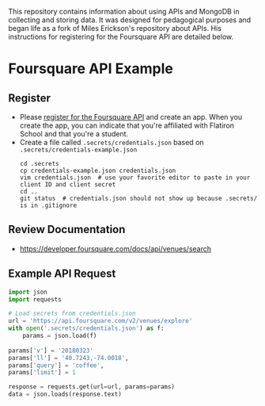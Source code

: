 This repository contains information about using APIs and MongoDB in collecting and storing data. It was designed for pedagogical purposes and began life as a fork of Miles Erickson's repository about APIs. His instructions for registering for the Foursquare API are detailed below.

# Foursquare API Example

## Register

* Please [register for the Foursquare API](https://foursquare.com/developers/apps) and create an app. When you create the app, you can indicate that you're affiliated with Flatiron School and that you're a student. 
* Create a file called `.secrets/credentials.json` based on `.secrets/credentials-example.json`
  ```
  cd .secrets
  cp credentials-example.json credentials.json
  vim credentials.json  # use your favorite editor to paste in your client ID and client secret
  cd ..
  git status  # credentials.json should not show up because .secrets/ is in .gitignore
  ```

## Review Documentation

* https://developer.foursquare.com/docs/api/venues/search

## Example API Request

```python
import json
import requests

# Load secrets from credentials.json
url = 'https://api.foursquare.com/v2/venues/explore'
with open('.secrets/credentials.json') as f:
    params = json.load(f)
    
params['v'] = '20180323'
params['ll'] = '40.7243,-74.0018',
params['query'] = 'coffee',
params['limit'] = 1

response = requests.get(url=url, params=params)
data = json.loads(response.text)
```
